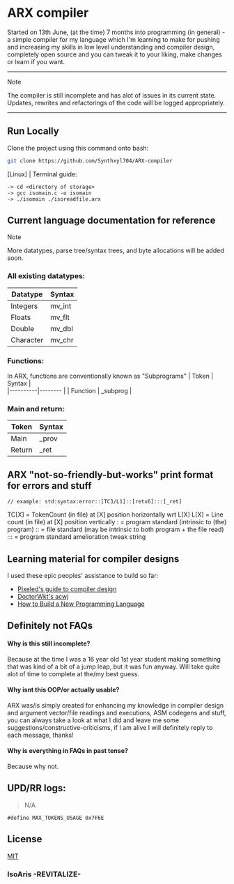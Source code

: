 # ARX compiler
Started on 13th June, (at the time) 7 months into programming (in general) - a simple compiler for my language which I'm learning to make for pushing and increasing my skills in low level understanding and compiler design, completely open source and you can tweak it to your liking, make changes or learn if you want.

<hr>

> [!NOTE]
> The compiler is still incomplete and has alot of issues in its current state. <br>
> Updates, rewrites and refactorings of the code will be logged appropriately.

<hr>

## Run Locally

Clone the project using this command onto bash:
```bash
git clone https://github.com/Synthxyl704/ARX-compiler
```

[Linux] | Terminal guide:
```
-> cd <directory of storage>
-> gcc isomain.c -o isomain
-> ./isomain ./isoreadfile.arx 
```

## Current language documentation for reference

> [!NOTE]
> More datatypes, parse tree/syntax trees, and byte allocations will be added soon.

### All existing datatypes:
| Datatype | Syntax      |      
|----------|--------     |
| Integers     | mv_int  | 
| Floats       | mv_flt  |
| Double       | mv_dbl  |
| Character    | mv_chr  | 

### Functions:
In ARX, functions are conventionally known as "Subprograms"
| Token | Syntax      |      
|----------|--------     |
| Function     | _subprog  | 

### Main and return:
| Token | Syntax      |      
|----------|--------     |
| Main     | _prov  | 
| Return     | _ret | 

## ARX "not-so-friendly-but-works" print format for errors and stuff
```
// example: std:syntax:error::[TC3/L1]::[retx6]:::[_ret]
```
TC[X] = TokenCount (in file) at [X] position horizontally wrt L[X]
L[X]  = Line count (in file) at [X] position vertically
: = program standard (intrinsic to (the) program)
:: = file standard (may be intrinsic to both program + the file read)
::: = program standard amelioration tweak string


## Learning material for compiler designs

I used these epic peoples' assistance to build so far:
 - [Pixeled's guide to compiler design](https://www.youtube.com/playlist?list=PLUDlas_Zy_qC7c5tCgTMYq2idyyT241qs)
 - [DoctorWkt's acwj](https://github.com/DoctorWkt/acwj/blob/master/01_Scanner/Readme.md)
 - [How to Build a New Programming Language](https://pgrandinetti.github.io/compilers/page/how-to-build-a-new-programming-language/#:~:text=Yes.,to%20you%20the%20machine%20code)


## Definitely not FAQs

#### Why is this still incomplete?

Because at the time I was a 16 year old 1st year student making something that was kind of a bit of a jump leap, but it was fun anyway. Will take quite alot of time to complete at the/my best guess.

#### Why isnt this OOP/or actually usable?

ARX was/is simply created for enhancing my knowledge in compiler design and argument vector/file readings and executions, ASM codegens and stuff, you can always take a look at what I did and leave me some suggestions/constructive-criticisms, if I am alive I will definitely reply to each message, thanks!

#### Why is everything in FAQs in past tense?

Because why not.

## UPD/RR logs:

> N/A

```
#define MAX_TOKENS_USAGE 0x7F6E
```
## License

[MIT](https://choosealicense.com/licenses/mit/)

<h3>IsoAris -REVITALIZE-</h3>
